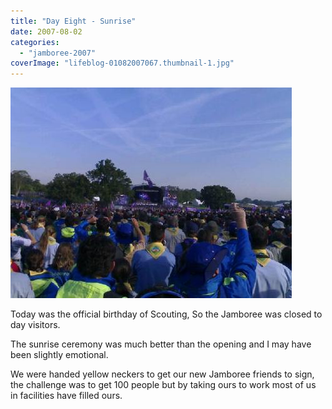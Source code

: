 ```yaml
---
title: "Day Eight - Sunrise"
date: 2007-08-02
categories: 
  - "jamboree-2007"
coverImage: "lifeblog-01082007067.thumbnail-1.jpg"
---
```


[![Wed 01/08/2007 08:05 01082007067](images/lifeblog-01082007067.thumbnail.jpg)](http://www.davelodwig.co.uk/wp-content/uploads/lifeblog-01082007067.jpg)

Today was the official birthday of Scouting, So the Jamboree was closed to day visitors.

The sunrise ceremony was much better than the opening and I may have been slightly emotional.

We were handed yellow neckers to get our new Jamboree friends to sign, the challenge was to get 100 people but by taking ours to work most of us in facilities have filled ours.
